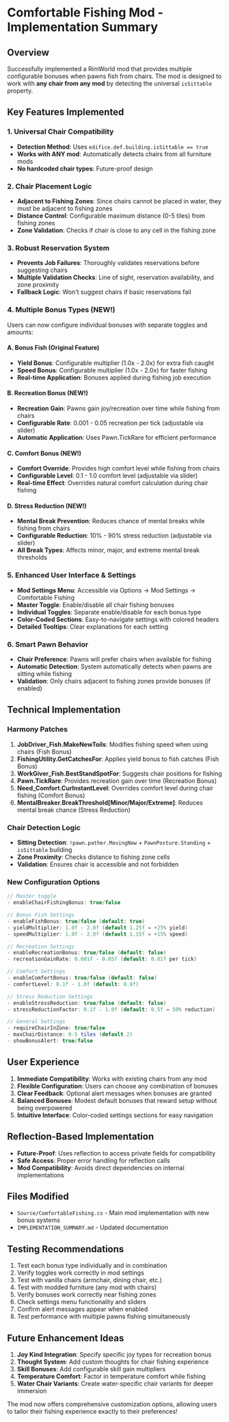 # Comfortable Fishing Mod - Implementation Summary

## Overview
Successfully implemented a RimWorld mod that provides multiple configurable bonuses when pawns fish from chairs. The mod is designed to work with **any chair from any mod** by detecting the universal `isSittable` property.

## Key Features Implemented

### 1. Universal Chair Compatibility
- **Detection Method**: Uses `edifice.def.building.isSittable == true`
- **Works with ANY mod**: Automatically detects chairs from all furniture mods
- **No hardcoded chair types**: Future-proof design

### 2. Chair Placement Logic
- **Adjacent to Fishing Zones**: Since chairs cannot be placed in water, they must be adjacent to fishing zones
- **Distance Control**: Configurable maximum distance (0-5 tiles) from fishing zones
- **Zone Validation**: Checks if chair is close to any cell in the fishing zone

### 3. Robust Reservation System
- **Prevents Job Failures**: Thoroughly validates reservations before suggesting chairs
- **Multiple Validation Checks**: Line of sight, reservation availability, and zone proximity
- **Fallback Logic**: Won't suggest chairs if basic reservations fail

### 4. Multiple Bonus Types (NEW!)
Users can now configure individual bonuses with separate toggles and amounts:

#### A. Bonus Fish (Original Feature)
- **Yield Bonus**: Configurable multiplier (1.0x - 2.0x) for extra fish caught
- **Speed Bonus**: Configurable multiplier (1.0x - 2.0x) for faster fishing
- **Real-time Application**: Bonuses applied during fishing job execution

#### B. Recreation Bonus (NEW!)
- **Recreation Gain**: Pawns gain joy/recreation over time while fishing from chairs
- **Configurable Rate**: 0.001 - 0.05 recreation per tick (adjustable via slider)
- **Automatic Application**: Uses Pawn.TickRare for efficient performance

#### C. Comfort Bonus (NEW!)
- **Comfort Override**: Provides high comfort level while fishing from chairs
- **Configurable Level**: 0.1 - 1.0 comfort level (adjustable via slider)
- **Real-time Effect**: Overrides natural comfort calculation during chair fishing

#### D. Stress Reduction (NEW!)
- **Mental Break Prevention**: Reduces chance of mental breaks while fishing from chairs
- **Configurable Reduction**: 10% - 90% stress reduction (adjustable via slider)
- **All Break Types**: Affects minor, major, and extreme mental break thresholds

### 5. Enhanced User Interface & Settings
- **Mod Settings Menu**: Accessible via Options → Mod Settings → Comfortable Fishing
- **Master Toggle**: Enable/disable all chair fishing bonuses
- **Individual Toggles**: Separate enable/disable for each bonus type
- **Color-Coded Sections**: Easy-to-navigate settings with colored headers
- **Detailed Tooltips**: Clear explanations for each setting

### 6. Smart Pawn Behavior
- **Chair Preference**: Pawns will prefer chairs when available for fishing
- **Automatic Detection**: System automatically detects when pawns are sitting while fishing
- **Validation**: Only chairs adjacent to fishing zones provide bonuses (if enabled)

## Technical Implementation

### Harmony Patches
1. **JobDriver_Fish.MakeNewToils**: Modifies fishing speed when using chairs (Fish Bonus)
2. **FishingUtility.GetCatchesFor**: Applies yield bonus to fish catches (Fish Bonus)
3. **WorkGiver_Fish.BestStandSpotFor**: Suggests chair positions for fishing
4. **Pawn.TickRare**: Provides recreation gain over time (Recreation Bonus)
5. **Need_Comfort.CurInstantLevel**: Overrides comfort level during chair fishing (Comfort Bonus)
6. **MentalBreaker.BreakThreshold[Minor/Major/Extreme]**: Reduces mental break chance (Stress Reduction)

### Chair Detection Logic
- **Sitting Detection**: `!pawn.pather.MovingNow` + `PawnPosture.Standing` + `isSittable` building
- **Zone Proximity**: Checks distance to fishing zone cells
- **Validation**: Ensures chair is accessible and not forbidden

### New Configuration Options
```csharp
// Master toggle
- enableChairFishingBonus: true/false

// Bonus Fish Settings
- enableFishBonus: true/false (default: true)
- yieldMultiplier: 1.0f - 2.0f (default 1.25f = +25% yield)
- speedMultiplier: 1.0f - 2.0f (default 1.15f = +15% speed)

// Recreation Settings  
- enableRecreationBonus: true/false (default: false)
- recreationGainRate: 0.001f - 0.05f (default: 0.01f per tick)

// Comfort Settings
- enableComfortBonus: true/false (default: false)
- comfortLevel: 0.1f - 1.0f (default: 0.8f)

// Stress Reduction Settings
- enableStressReduction: true/false (default: false)
- stressReductionFactor: 0.1f - 1.0f (default: 0.5f = 50% reduction)

// General Settings
- requireChairInZone: true/false
- maxChairDistance: 0-5 tiles (default 2)
- showBonusAlert: true/false
```

## User Experience
1. **Immediate Compatibility**: Works with existing chairs from any mod
2. **Flexible Configuration**: Users can choose any combination of bonuses
3. **Clear Feedback**: Optional alert messages when bonuses are granted
4. **Balanced Bonuses**: Modest default bonuses that reward setup without being overpowered
5. **Intuitive Interface**: Color-coded settings sections for easy navigation

## Reflection-Based Implementation
- **Future-Proof**: Uses reflection to access private fields for compatibility
- **Safe Access**: Proper error handling for reflection calls
- **Mod Compatibility**: Avoids direct dependencies on internal implementations

## Files Modified
- `Source/ComfortableFishing.cs` - Main mod implementation with new bonus systems
- `IMPLEMENTATION_SUMMARY.md` - Updated documentation

## Testing Recommendations
1. Test each bonus type individually and in combination
2. Verify toggles work correctly in mod settings
3. Test with vanilla chairs (armchair, dining chair, etc.)
4. Test with modded furniture (any mod with chairs)
5. Verify bonuses work correctly near fishing zones
6. Check settings menu functionality and sliders
7. Confirm alert messages appear when enabled
8. Test performance with multiple pawns fishing simultaneously

## Future Enhancement Ideas
1. **Joy Kind Integration**: Specify specific joy types for recreation bonus
2. **Thought System**: Add custom thoughts for chair fishing experience
3. **Skill Bonuses**: Add configurable skill gain multipliers
4. **Temperature Comfort**: Factor in temperature comfort while fishing
5. **Water Chair Variants**: Create water-specific chair variants for deeper immersion

The mod now offers comprehensive customization options, allowing users to tailor their fishing experience exactly to their preferences!
